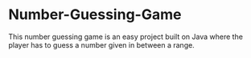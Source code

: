 # Number-Guessing-Game
This number guessing game is an easy project built on Java where the player has to guess a number given in between a range.
